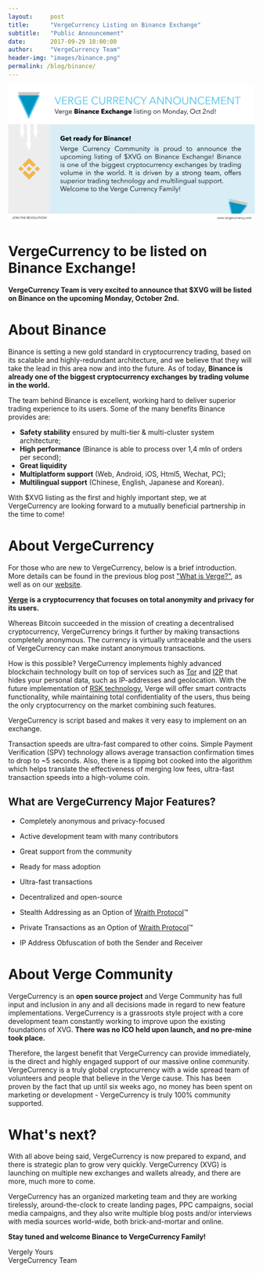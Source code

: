 ```yaml
---
layout:     post
title:      "VergeCurrency Listing on Binance Exchange"
subtitle:   "Public Announcement"
date:       2017-09-29 18:00:00
author:     "VergeCurrency Team"
header-img: "images/binance.png"
permalink: /blog/binance/
---
```


![binance infocard](/images/binance.jpeg)

VergeCurrency to be listed on Binance Exchange!
============

**VergeCurrency Team is very excited to announce that $XVG will be listed on Binance
on the upcoming Monday, October 2nd.**

About Binance
=================

Binance is setting a new gold standard in cryptocurrency trading, based on its
scalable and highly-redundant architecture, and we believe that they will take
the lead in this area now and into the future. As of today, **Binance is already
one of the biggest cryptocurrency exchanges by trading volume in the world.**

The team behind Binance is excellent, working hard to deliver superior trading
experience to its users. Some of the many benefits Binance provides are:

- **Safety stability** ensured by multi-tier & multi-cluster system architecture;
- **High performance** (Binance is able to process over 1,4 mln of orders per second);
- **Great liquidity**
- **Multiplatform support** (Web, Android, iOS, Html5, Wechat, PC);
- **Multilingual support** (Chinese, English, Japanese and Korean).

With $XVG listing as the first and highly important step, we at VergeCurrency are
looking forward to a mutually beneficial partnership in the time to come!

About VergeCurrency
================

For those who are new to VergeCurrency, below is a brief introduction. More details
can be found in the previous blog post ["What is Verge?"](https://vergecurrency.com/blog/whatisverge/),
as well as on our [website](https://vergecurrency.com).

**[Verge](https://www.youtube.com/watch?v=i0_Qi74ABFg) is a cryptocurrency that
focuses on total anonymity and privacy for its users.**

Whereas Bitcoin succeeded in the mission of creating a decentralised cryptocurrency, VergeCurrency
brings it further by making transactions completely anonymous. The currency is virtually untraceable and the users of VergeCurrency can make instant anonymous transactions.

How is this possible? VergeCurrency implements highly advanced blockchain technology built on top of services such as [Tor](https://en.wikipedia.org/wiki/Tor_(anonymity_network)) and [I2P](https://en.wikipedia.org/wiki/I2P) that hides your personal data, such as IP-addresses and geolocation. With the future implementation of [RSK technology](http://www.rsk.co), Verge will offer smart contracts functionality, while maintaining total confidentiality of the users, thus being the only cryptocurrency on the market combining such features.

VergeCurrency is script based and makes it very easy to implement on an exchange.

Transaction speeds are ultra-fast compared to other coins. Simple Payment Verification (SPV) technology allows average transaction confirmation times to drop to ~5 seconds. Also, there is a tipping bot cooked into the algorithm which helps translate the effectiveness of merging low fees, ultra-fast transaction speeds into a high-volume coin.

What are VergeCurrency Major Features?
-----------------

- Completely anonymous and privacy-focused

- Active development team with many contributors

- Great support from the community

- Ready for mass adoption

- Ultra-fast transactions

- Decentralized and open-source

- Stealth Addressing as an Option of [Wraith Protocol](https://www.youtube.com/watch?v=Yj8AskTpra0)™

- Private Transactions as an Option of [Wraith Protocol](https://www.youtube.com/watch?v=Yj8AskTpra0)™

- IP Address Obfuscation of both the Sender and Receiver


About Verge Community
==========

VergeCurrency is an **open source project** and Verge Community has full input
and inclusion in any and all decisions made in regard to new feature implementations.
VergeCurrency is a grassroots style project with a core development team constantly
working to improve upon the existing foundations of XVG.
**There was no ICO held upon launch, and no pre-mine took place.**

Therefore, the largest benefit that VergeCurrency can provide immediately, is the direct
and highly engaged support of our massive online community. VergeCurrency is a truly
global cryptocurrency with a wide spread team of volunteers and people that believe
in the Verge cause. This has been proven by the fact that up until six weeks ago,
no money has been spent on marketing or development - VergeCurrency is truly 100%
community supported.

What's next?
=================
With all above being said, VergeCurrency is now prepared to expand, and there is
strategic plan to grow very quickly. VergeCurrency (XVG) is launching on multiple
new exchanges and wallets already, and there are more, much more to come.

VergeCurrency has an organized marketing team and they are working tirelessly,
around-the-clock to create landing pages, PPC campaigns, social media campaigns,
and they also write multiple blog posts and/or interviews with media sources world-wide,
both brick-and-mortar and online.

**Stay tuned and welcome Binance to VergeCurrency Family!**

Vergely Yours  
VergeCurrency Team
